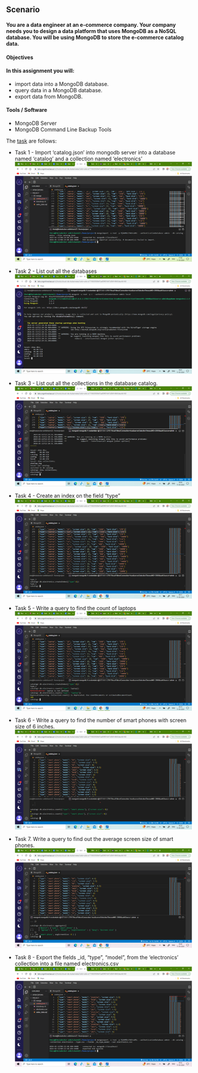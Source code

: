## Scenario
#### You are a data engineer at an e-commerce company. Your company needs you to design a data platform that uses MongoDB as a NoSQL database. You will be using MongoDB to store the e-commerce catalog data.

#### Objectives
#### In this assignment you will:

- import data into a MongoDB database.
- query data in a MongoDB database.
- export data from MongoDB.

#### Tools / Software
- MongoDB Server
- MongoDB Command Line Backup Tools

The [task](https://github.com/As2909/IBM-Data-Engineering-Specialization-Coursera/blob/main/Course%2013%20Data%20Engineering%20Capstone%20Project/2%20NOSQL%20MONGODB/Week%202/Task.pdf) are follows:
- Task 1 - Import ‘catalog.json’ into mongodb server into a database named ‘catalog’ and a collection named ‘electronics’
![alt text](https://github.com/As2909/IBM-Data-Engineering-Specialization-Coursera/blob/main/Course%2013%20Data%20Engineering%20Capstone%20Project/2%20NOSQL%20MONGODB/Week%202/2.mongoimport.png)

- Task 2 - List out all the databases
![alt text](https://github.com/As2909/IBM-Data-Engineering-Specialization-Coursera/blob/main/Course%2013%20Data%20Engineering%20Capstone%20Project/2%20NOSQL%20MONGODB/Week%202/2.list-dbs.png)

- Task 3 - List out all the collections in the database catalog.
![alt text](https://github.com/As2909/IBM-Data-Engineering-Specialization-Coursera/blob/main/Course%2013%20Data%20Engineering%20Capstone%20Project/2%20NOSQL%20MONGODB/Week%202/2.list-collection.png)

- Task 4 - Create an index on the field “type”
![alt text](https://github.com/As2909/IBM-Data-Engineering-Specialization-Coursera/blob/main/Course%2013%20Data%20Engineering%20Capstone%20Project/2%20NOSQL%20MONGODB/Week%202/2.create-index.png)

- Task 5 - Write a query to find the count of laptops
![alt text](https://github.com/As2909/IBM-Data-Engineering-Specialization-Coursera/blob/main/Course%2013%20Data%20Engineering%20Capstone%20Project/2%20NOSQL%20MONGODB/Week%202/2.mongo-query-laptops.png)

- Task 6 - Write a query to find the number of smart phones with screen size of 6 inches.
![alt text](https://github.com/As2909/IBM-Data-Engineering-Specialization-Coursera/blob/main/Course%2013%20Data%20Engineering%20Capstone%20Project/2%20NOSQL%20MONGODB/Week%202/2.mongo-query-mobiles1.png)

- Task 7. Write a query to find out the average screen size of smart phones.
![alt text](https://github.com/As2909/IBM-Data-Engineering-Specialization-Coursera/blob/main/Course%2013%20Data%20Engineering%20Capstone%20Project/2%20NOSQL%20MONGODB/Week%202/2.mongo-query-mobiles2.png)

- Task 8 - Export the fields _id, “type”, “model”, from the ‘electronics’ collection into a file named electronics.csv
![alt text](https://github.com/As2909/IBM-Data-Engineering-Specialization-Coursera/blob/main/Course%2013%20Data%20Engineering%20Capstone%20Project/2%20NOSQL%20MONGODB/Week%202/2.mongoexport.png)






